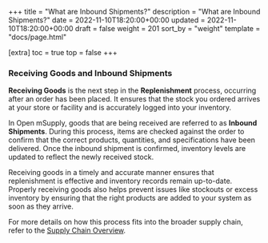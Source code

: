 +++
title = "What are Inbound Shipments?"
description = "What are Inbound Shipments?"
date = 2022-11-10T18:20:00+00:00
updated = 2022-11-10T18:20:00+00:00
draft = false
weight = 201
sort_by = "weight"
template = "docs/page.html"

[extra]
toc = true
top = false
+++

### Receiving Goods and Inbound Shipments

**Receiving Goods** is the next step in the **Replenishment** process, occurring after an order has been placed. It ensures that the stock you ordered arrives at your store or facility and is accurately logged into your inventory.

In Open mSupply, goods that are being received are referred to as **Inbound Shipments**. During this process, items are checked against the order to confirm that the correct products, quantities, and specifications have been delivered. Once the inbound shipment is confirmed, inventory levels are updated to reflect the newly received stock.

Receiving goods in a timely and accurate manner ensures that replenishment is effective and inventory records remain up-to-date. Properly receiving goods also helps prevent issues like stockouts or excess inventory by ensuring that the right products are added to your system as soon as they arrive.

For more details on how this process fits into the broader supply chain, refer to the [Supply Chain Overview](/docs/11_terminologyprocess/11-2-supplychainoverview/).



